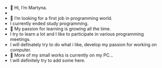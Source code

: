 - 👋 Hi, I’m Martyna.
- 
- 👀 I’m looking for a first job in programming world.
-    I currently ended study programming.
- 💞️ My passion for learning is growing all the time.
-    I try to learn a lot and I like to participate in various programming meetings.
-    I will definately try to do what i like, develop my passion for working on computer.
- 🌱 More of my small works is currently on my PC...
-    I will definitely try to add some here.
